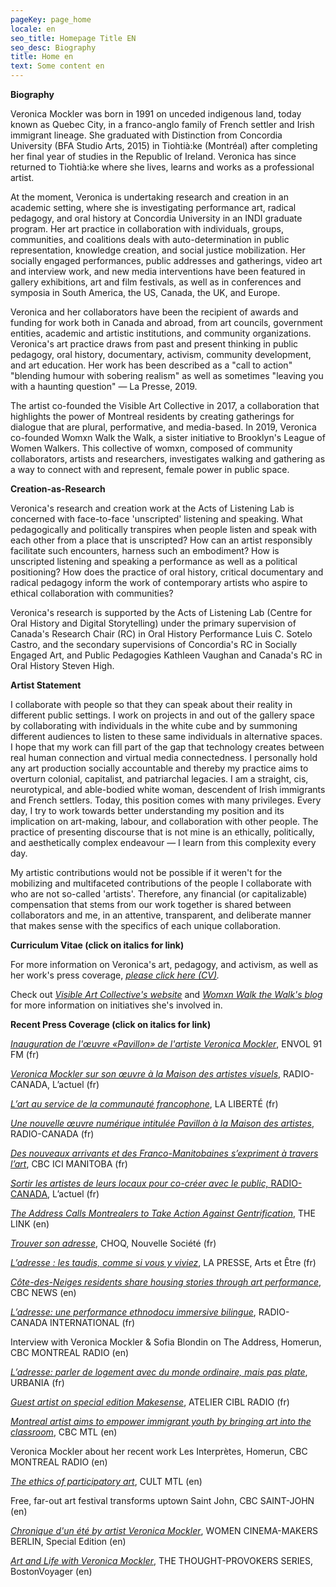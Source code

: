 ```yaml
---
pageKey: page_home
locale: en
seo_title: Homepage Title EN
seo_desc: Biography
title: Home en
text: Some content en
---
```

**Biography**

Veronica Mockler was born in 1991 on unceded indigenous land, today known as Quebec City, in a franco-anglo family of French settler and Irish immigrant lineage. She graduated with Distinction from Concordia University (BFA Studio Arts, 2015) in Tiohtià:ke (Montréal) after completing her final year of studies in the Republic of Ireland. Veronica has since returned to Tiohtià:ke where she lives, learns and works as a professional artist.

At the moment, Veronica is undertaking research and creation in an academic setting, where she is investigating performance art, radical pedagogy, and oral history at Concordia University in an INDI graduate program. Her art practice in collaboration with individuals, groups, communities, and coalitions deals with auto-determination in public representation, knowledge creation, and social justice mobilization. Her socially engaged performances, public addresses and gatherings, video art and interview work, and new media interventions have been featured in gallery exhibitions, art and film festivals, as well as in conferences and symposia in South America, the US, Canada, the UK, and Europe.

Veronica and her collaborators have been the recipient of awards and funding for work both in Canada and abroad, from art councils, government entities, academic and artistic institutions, and community organizations. Veronica's art practice draws from past and present thinking in public pedagogy, oral history, documentary, activism, community development, and art education. Her work has been described as a "call to action" "blending humour with sobering realism" as well as sometimes "leaving you with a haunting question" — La Presse, 2019.

The artist co-founded the Visible Art Collective in 2017,  a collaboration that highlights the power of Montreal residents by creating gatherings for dialogue that are plural, performative, and media-based. In 2019, Veronica co-founded Womxn Walk the Walk, a sister initiative to Brooklyn's League of Women Walkers. This collective of womxn, composed of community collaborators, artists and researchers, investigates walking and gathering as a way to connect with and represent, female power in public space.

**Creation-as-Research**

Veronica's research and creation work at the Acts of Listening Lab is concerned with face-to-face 'unscripted' listening and speaking. What pedagogically and politically transpires when people listen and speak with each other from a place that is unscripted? How can an artist responsibly facilitate such encounters, harness such an embodiment? How is unscripted listening and speaking a performance as well as a political positioning? How does the practice of oral history, critical documentary and radical pedagogy inform the work of contemporary artists who aspire to ethical collaboration with communities?

Veronica's research is supported by the Acts of Listening Lab (Centre for Oral History and Digital Storytelling) under the primary supervision of Canada's Research Chair (RC) in Oral History Performance Luis C. Sotelo Castro, and the secondary supervisions of Concordia's RC in Socially Engaged Art, and Public Pedagogies Kathleen Vaughan and Canada's RC in Oral History Steven High.

**Artist Statement**

I collaborate with people so that they can speak about their reality in different public settings. I work on projects in and out of the gallery space by collaborating with individuals in the white cube and by summoning different audiences to listen to these same individuals in alternative spaces. I hope that my work can fill part of the gap that technology creates between real human connection and virtual media connectedness. I personally hold any art production socially accountable and thereby my practice aims to overturn colonial, capitalist, and patriarchal legacies. I am a straight, cis, neurotypical, and able-bodied white woman, descendent of Irish immigrants and French settlers. Today, this position comes with many privileges. Every day, I try to work towards better understanding my position and its implication on art-making, labour, and collaboration with other people. The practice of presenting discourse that is not mine is an ethically, politically, and aesthetically complex endeavour — I learn from this complexity every day.

My artistic contributions would not be possible if it weren't for the mobilizing and multifaceted contributions of the people I collaborate with who are not so-called 'artists'. Therefore, any financial (or capitalizable) compensation that stems from our work together is shared between collaborators and me, in an attentive, transparent, and deliberate manner that makes sense with the specifics of each unique collaboration. 

**Curriculum Vitae (click on italics for link)**

For more information on Veronica's art, pedagogy, and activism, as well as her work's press coverage, [_please click here (CV)_](https://drive.google.com/file/d/1xP7azuEYlgwGQWYVufi78kl05ZQXOu6m/view?usp=sharing)_._

Check out [_Visible Art Collective's website_](http://visibleart.ca/) and [_Womxn Walk the Walk's blog_](https://womenwalkmontreal.tumblr.com/) for more information on initiatives she's involved in. 

**Recent Press Coverage (click on italics for link)**

[_Inauguration de l'œuvre «Pavillon» de l'artiste Veronica Mockler_](https://soundcloud.com/envol-91/inauguration-de-luvre-pavillon-de-lartiste-veronicapierre), ENVOL 91 FM (fr)

[_Veronica Mockler sur son œuvre à la Maison des artistes visuels_](https://ici.radio-canada.ca/premiere/emissions/l-actuel/episodes/449721/rattrapage-du-mercredi-4-decembre-2019/8), RADIO-CANADA, L’actuel (fr)

[_L’art au service de la communauté francophone_](https://www.la-liberte.ca/2019/08/31/lart-au-service-de-la-communaute-francophone/), LA LIBERTÉ (fr)

[_Une nouvelle œuvre numérique intitulée Pavillon à la Maison des artistes_](https://ici.radio-canada.ca/premiere/emissions/le-6-a-9/episodes/442048/audio-fil-du-jeudi-29-aout-2019), RADIO-CANADA (fr)

[_Des nouveaux arrivants et des Franco-Manitobaines s’expriment à travers l’art_](https://ici.radio-canada.ca/nouvelle/1279345/art-visuel-communaute-francophone-nouveaux-arrivants-franco-manitobain), CBC ICI MANITOBA (fr)

[_Sortir les artistes de leurs locaux pour co-créer avec le public,_ RADIO-CANADA](https://ici.radio-canada.ca/premiere/emissions/l-actuel/episodes/442008/audio-fil-du-mercredi-28-aout-2019/3), L’actuel (fr)

[_The Address Calls Montrealers to Take Action Against Gentrification_](https://thelinknewspaper.ca/article/the-address-calls-montrealers-to-take-action-against-gentrification), THE LINK (en)

[_Trouver son adresse_](https://www.choq.ca/nouvelles/trouver-son-adresse), CHOQ, Nouvelle Société (fr)

[_L’adresse : les taudis, comme si vous y viviez_](http://mi.lapresse.ca/screens/1ac03c7e-7d0d-43aa-9328-32ba29c8b0c47C_0.html), LA PRESSE, Arts et Être (fr)

[_Côte-des-Neiges residents share housing stories through art performance_](https://www.cbc.ca/news/canada/montreal/cdn-housing-experience-performance-1.5148645), CBC NEWS (en)

[_L’adresse: une performance ethnodocu immersive bilingue_](https://www.rcinet.ca/fr/2019/05/24/ladresse-une-performance-ethno-documentaire-immersive-bilingue-au-coeur-de-larrondissement-cote-des-neiges/), RADIO-CANADA INTERNATIONAL (fr)

Interview with Veronica Mockler & Sofia Blondin on The Address, Homerun, CBC MONTREAL RADIO (en)

[_L’adresse: parler de logement avec du monde ordinaire, mais pas plate_](https://urbania.ca/article/ladresse-parler-de-logement-avec-du-monde-ordinaire-mais-pas-plate), URBANIA (fr)

[_Guest artist on special edition Makesense_](https://www.radioatelier.ca/tag/veronica-mockler/), ATELIER CIBL RADIO (fr)

[_Montreal artist aims to empower immigrant youth by bringing art into the classroom_](https://www.cbc.ca/news/canada/montreal/montreal-artist-immigrant-kids-1.5097305), CBC MTL (en)

Veronica Mockler about her recent work Les Interprètes, Homerun, CBC MONTREAL RADIO (en)

[_The ethics of participatory art_](https://cultmtl.com/2019/04/veronica-mockler-les-interpretes/), CULT MTL (en)

Free, far-out art festival transforms uptown Saint John, CBC SAINT-JOHN (en)

[_Chronique d'un été by artist Veronica Mockler_](https://issuu.com/womencinereview/docs/special.edition/98), WOMEN CINEMA-MAKERS BERLIN, Special Edition (en)

[_Art and Life with Veronica Mockler_](http://bostonvoyager.com/interview/art-life-veronica-mockler/), THE THOUGHT-PROVOKERS SERIES, BostonVoyager (en)
